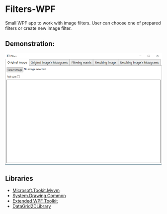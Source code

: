 # Filters-WPF
Small WPF app to work with image filters.
User can choose one of prepared filters or create new image filter.
## Demonstration:
![demo](demo.gif)
## Libraries
* [Microsoft.Tookit.Mvvm](https://github.com/CommunityToolkit/WindowsCommunityToolkit)
* [System.Drawing.Common](https://www.nuget.org/packages/System.Drawing.Common/)
* [Extended WPF Toolkit](https://github.com/xceedsoftware/wpftoolkit)
* [DataGrid2DLibrary](http://www.mediafire.com/file/tm1arm230rr1tgi/DataGrid2DTest.zip/file)
